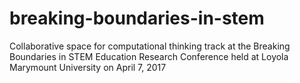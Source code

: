 # breaking-boundaries-in-stem
Collaborative space for computational thinking track at the Breaking Boundaries in STEM Education Research Conference held at Loyola Marymount University on April 7, 2017
